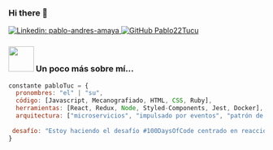 ### Hi there 👋
[![Linkedin: pablo-andres-amaya](https://img.shields.io/badge/-thaianebraga-blue?style=flat-square&logo=Linkedin&logoColor=white&link=https://www.linkedin.com/in/pablo-andres-amaya/) ](https://www.linkedin.com/in/pablo-andres-amaya/)
[![GitHub Pablo22Tucu](https://img.shields.io/github/followers/Pablo?label=follow&style=social)](https://github.com/Pablo22Tucu)


### <img src="https://media.giphy.com/media/VgCDAzcKvsR6OM0uWg/giphy.gif" width="50"> Un poco más sobre mí...  

```javascript
constante pabloTuc = {
  pronombres: "el" | "su",
  código: [Javascript, Mecanografiado, HTML, CSS, Ruby],
  herramientas: [React, Redux, Node, Styled-Components, Jest, Docker],
  arquitectura: ["microservicios", "impulsado por eventos", "patrón de sistema de diseño"],
  
 desafío: "Estoy haciendo el desafío #100DaysOfCode centrado en reaccionar y mecanografiar"
}
```
<!--
**Pablo22Tucu/Pablo22Tucu** is a ✨ _special_ ✨ repository because its `README.md` (this file) appears on your GitHub profile.

Here are some ideas to get you started:

- 🔭 I’m currently working on ...
- 🌱 I’m currently learning ...
- 👯 I’m looking to collaborate on ...
- 🤔 I’m looking for help with ...
- 💬 Ask me about ...
- 📫 How to reach me: ...
- 😄 Pronouns: ...
- ⚡ Fun fact: ...
-->
